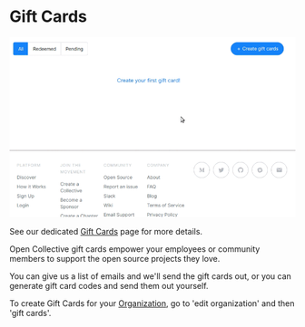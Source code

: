 # Gift Cards

![](../.gitbook/assets/giftcards.gif)

See our dedicated [Gift Cards](https://opencollective.com/gift-cards) page for more details.

Open Collective gift cards empower your employees or community members to support the open source projects they love.

You can give us a list of emails and we'll send the gift cards out, or you can generate gift card codes and send them out yourself.

To create Gift Cards for your [Organization](organizations.md), go to 'edit organization' and then 'gift cards'.

